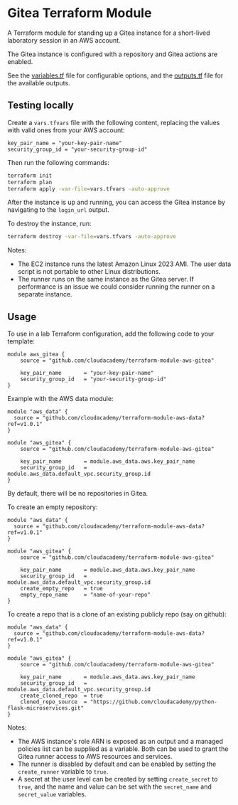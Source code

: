 # Gitea Terraform Module

A Terraform module for standing up a Gitea instance for a short-lived laboratory session in an AWS account.

The Gitea instance is configured with a repository and Gitea actions are enabled.

See the [variables.tf](variables.tf) file for configurable options, and the [outputs.tf](outputs.tf) file for the available outputs.

## Testing locally

Create a `vars.tfvars` file with the following content, replacing the values with valid ones from your AWS account:

```hcl
key_pair_name = "your-key-pair-name"
security_group_id = "your-security-group-id"
```

Then run the following commands:

```bash
terraform init
terraform plan
terraform apply -var-file=vars.tfvars -auto-approve
```

After the instance is up and running, you can access the Gitea instance by navigating to the `login_url` output.

To destroy the instance, run:

```bash
terraform destroy -var-file=vars.tfvars -auto-approve
```

Notes:

- The EC2 instance runs the latest Amazon Linux 2023 AMI. The user data script is not portable to other Linux distributions.
- The runner runs on the same instance as the Gitea server. If performance is an issue we could consider running the runner on a separate instance.

## Usage

To use in a lab Terraform configuration, add the following code to your template:

```hcl
module aws_gitea {
    source = "github.com/cloudacademy/terraform-module-aws-gitea"

    key_pair_name       = "your-key-pair-name"
    security_group_id   = "your-security-group-id"
}
```

Example with the AWS data module:

```hcl
module "aws_data" {
  source = "github.com/cloudacademy/terraform-module-aws-data?ref=v1.0.1"
}

module "aws_gitea" {
    source = "github.com/cloudacademy/terraform-module-aws-gitea"

    key_pair_name       = module.aws_data.aws.key_pair_name
    security_group_id   = module.aws_data.default_vpc.security_group.id
}
```

By default, there will be no repositories in Gitea.

To create an empty repository:

```hcl
module "aws_data" {
  source = "github.com/cloudacademy/terraform-module-aws-data?ref=v1.0.1"
}

module "aws_gitea" {
    source = "github.com/cloudacademy/terraform-module-aws-gitea"

    key_pair_name       = module.aws_data.aws.key_pair_name
    security_group_id   = module.aws_data.default_vpc.security_group.id
    create_empty_repo   = true
    empty_repo_name     = "name-of-your-repo"
}
```

To create a repo that is a clone of an existing publicly repo (say on github):

```hcl
module "aws_data" {
  source = "github.com/cloudacademy/terraform-module-aws-data?ref=v1.0.1"
}

module "aws_gitea" {
    source = "github.com/cloudacademy/terraform-module-aws-gitea"

    key_pair_name       = module.aws_data.aws.key_pair_name
    security_group_id   = module.aws_data.default_vpc.security_group.id
    create_cloned_repo  = true
    cloned_repo_source  = "https://github.com/cloudacademy/python-flask-microservices.git"
}
```

Notes:

- The AWS instance's role ARN is exposed as an output and a managed policies list can be supplied as a variable. Both can be used to grant the Gitea runner access to AWS resources and services.
- The runner is disabled by default and can be enabled by setting the `create_runner` variable to `true`.
- A secret at the user level can be created by setting `create_secret` to `true`, and the name and value can be set with the `secret_name` and `secret_value` variables.
